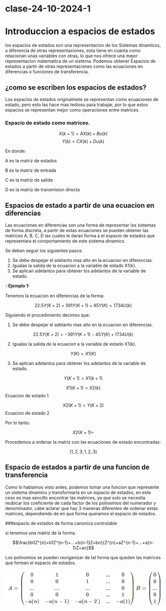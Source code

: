 # clase-24-10-2024-1
# Introduccion a espacios de estados
los espacios de estados son una representacion de los Sistemas dinamicos, a diferencia de otras representaciones, esta tiene en cuanta como relacionan unas variables con otras, lo que nos ofrece una mejor representacion matematica de un sistema. Podemos obtener Espacios de estados a partir de otras representaciones como las ecuaciones en diferencias o funciones de transferencia.

## ¿como se escriben los espacios de estados?

Los espacios de estados originalmete se representan como ecuaciones de estado, pero esto las hace mas tedioso para trabajar, por lo que estos espacios se representan mejor como operaciones entre matrices.
### Espacio de estado como matrices.

$$X(k+1)=AX(k)+Bu(k)$$
$$Y(k)=CX(k)+Du(k)$$

En donde:


A es la matriz de estados

B es la matriz de entrada

C es la matriz de salida

D es la matriz de transmision directa

## Espacios de estado a partir de una ecuacion en diferencias
Las ecuaciones en diferencias son una forma de representar los sistemas de forma discreta, a partir de estas ecuaciones se pueden obtener las matrices A, B, C, D las cuales le daran forma a el espacio de estados que representara el comportamiento de este sistema dinamico.

Se deben seguir los siguientes pasos:

1. Se debe despejar el adelanto mas alto en la ecuacion en diferencias.
2. Igualas la salida de la ecuacion a la variable de estado X1(k).
3. Se aplican adelantos para obtener los adelantos de la variable de estado.

💡**Ejemplo 1:** 

Tenemos la ecuacion en diferencias de la forma:

$$22.5Y(K+2)+391Y(K+1)+45Y(K)=1734U(k)$$

Siguiendo el procedimiento decimos que:

1. Se debe despejar el adelanto mas alto en la ecuacion en diferencias.

$$22.5Y(K+2)=-391Y(K+1)-45Y(K)+1734U(k)$$

2. Igualas la salida de la ecuacion a la variable de estado X1(k).

$$Y(K)=X1(K)$$

3. Se aplican adelantos para obtener los adelantos de la variable de estado.

$$Y(K+1)=X1(k+1)$$

$$X1(K+1)=X2(k)$$ Ecuacion de estado 1

$$X2(K+1)=Y(K+2)$$ Ecuacion de estado 2

Por lo tanto:

$$X2(K+1)=$$

Procedemos a ordenar la matriz con las ecuaciones de estado encontradas:

$$[1,2,3;1,2,3]$$


## Espacio de estados a partir de una funcion de transferencia

Como lo habiamos visto antes, podemos tomar una funcion que represente un sistema dinamico y transformarla en un espacio de estados, en este ceso es mas sencillo encontrar las matrices, ya que solo se necesita reubicar los coeficiente de cada factor de los polinomios del numerador y denominador, cabe aclarar que hay 3 maneras diferentes de ordenar estas matrices, dependiendo de en que forma queramos el espacio de estados.

###espacio de estados de forma canonica controlable

si tenemos una matriz de la forma:

$$\frac{b0Z^{n}+b1Z^{n-1}+...+b{n-1}Z+bn}{Z^{n}+aZ^{n-1}+...+a{n-1}Z+an}$$

Los polinomios se pueden reorganizar de tal forma que queden las matrices que forman el espacio de estados.

![Matriz A y B espacio de estados de forma canonica controlable](mat1.png)





